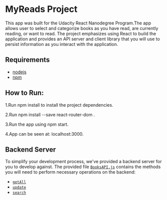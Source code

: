 # MyReads Project

This app was built for the Udacity React Nanodegree Program.The app allows user to select and categorize books as you have read, are currently reading, or want to read. The project emphasizes using React to build the application and provides an API server and client library that you will use to persist information as you interact with the application.

## Requirements
* [nodejs](https://nodejs.org/en/)
* [npm](https://www.npmjs.com/)

## How to Run:

1.Run npm install to install the project dependencies.

2.Run npm install --save react-router-dom .

3.Run the app using npm start.

4.App can be seen at: localhost:3000.

## Backend Server

To simplify your development process, we've provided a backend server for you to develop against. The provided file [`BooksAPI.js`](src/BooksAPI.js) contains the methods you will need to perform necessary operations on the backend:

* [`getAll`](#getall)
* [`update`](#update)
* [`search`](#search)
